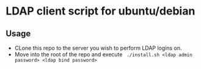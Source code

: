 # LDAP client script for ubuntu/debian

## Usage

* CLone this repo to the server you wish to perform LDAP logins on.
* Move into the root of the repo and execute ` ./install.sh <ldap admin password> <ldap bind password>`
